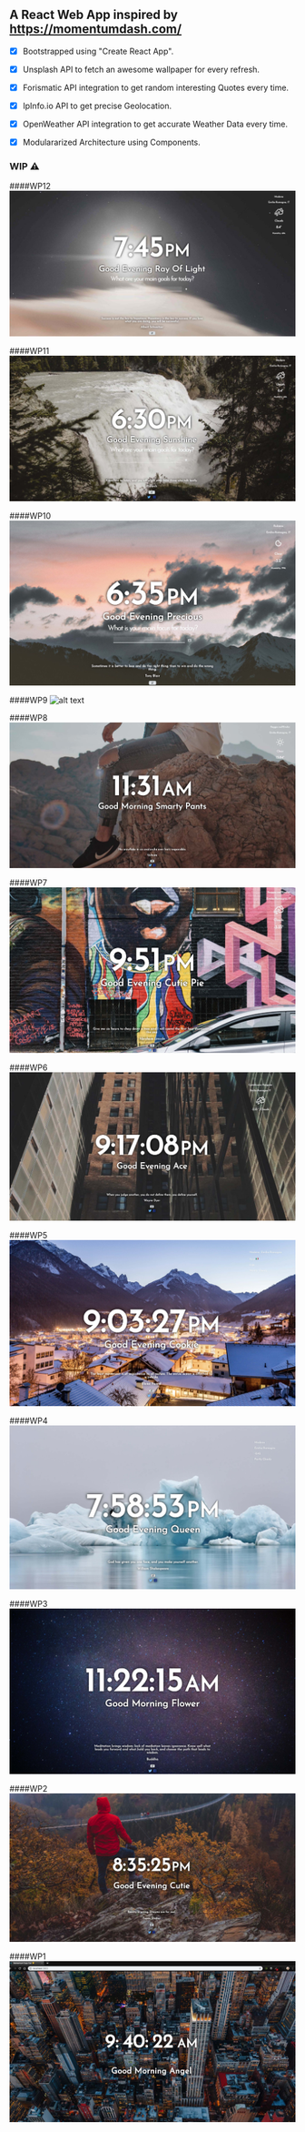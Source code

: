 ## A React Web App inspired by https://momentumdash.com/

- [x] Bootstrapped using "Create React App".
- [x] Unsplash API to fetch an awesome wallpaper for every refresh.
- [x] Forismatic API integration to get random interesting Quotes every time.
- [x] IpInfo.io API to get precise Geolocation.
- [x] OpenWeather API integration to get accurate Weather Data every time.
- [x] Modulararized Architecture using Components.


### WIP ⚠️

####WP12
![alt text](https://github.com/vale-c/Momentum/blob/master/assets/screen12.jpg)

####WP11
![alt text](https://github.com/vale-c/Momentum/blob/master/assets/screen11.jpg)

####WP10
![alt text](https://github.com/vale-c/Momentum/blob/master/assets/screen-9.jpg)

####WP9
![alt text](https://github.com/vale-c/Momentum/blob/master/assets/kapture.gif)

####WP8
![alt text](https://github.com/vale-c/Momentum/blob/master/assets/screen-8.jpg)

####WP7
![alt text](https://github.com/vale-c/Momentum/blob/master/assets/screen-7.jpg)

####WP6
![alt text](https://github.com/vale-c/Momentum/blob/master/assets/screen-6.jpg)

####WP5
![alt text](https://github.com/vale-c/Momentum/blob/master/assets/screen-5.jpg)

####WP4
![alt text](https://github.com/vale-c/Momentum/blob/master/assets/screen-4.jpg)

####WP3
![alt text](https://github.com/vale-c/Momentum/blob/master/assets/screen-3.jpg)

####WP2
![alt text](https://github.com/vale-c/Momentum/blob/master/assets/screen-2.jpg)

####WP1
![alt text](https://github.com/vale-c/Momentum/blob/master/assets/screen-1.jpg)
